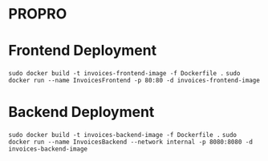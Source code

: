 # PROPRO


# Frontend Deployment
`sudo docker build -t invoices-frontend-image -f Dockerfile .`
`sudo docker run --name InvoicesFrontend -p 80:80 -d invoices-frontend-image`

# Backend Deployment
`sudo docker build -t invoices-backend-image -f Dockerfile .`
`sudo docker run --name InvoicesBackend --network internal -p 8080:8080 -d invoices-backend-image `